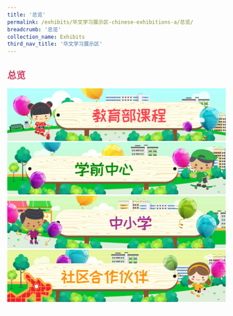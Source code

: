 ```yaml
---
title: '总览'
permalink: /exhibits/华文学习展示区-chinese-exhibitions-a/总览/
breadcrumb: '总览'
collection_name: Exhibits
third_nav_title: '华文学习展示区'
---
```


<!-- Global site tag (gtag.js) - Google Ads: 726049306 -->
<script async src="https://www.googletagmanager.com/gtag/js?id=AW-726049306"></script>
<script>
  window.dataLayer = window.dataLayer || [];
  function gtag(){dataLayer.push(arguments);}
  gtag('js', new Date());
  gtag('config', 'AW-726049306');
</script>
<h2 style="font-family:KaiTi;color:#d14165;">总览</h2>
<a href="/Exhibits/华文学习展示区-chinese-exhibitions-b/moe-curriculum/"><img src="/images/MTLS_Overview_Banners_V5_CL-MOE.jpg"></a>
  <br/>
  <a href="/Exhibits/华文学习展示区-chinese-exhibitions-c/preschool/"><img src="/images/MTLS_Overview_Banners_V5_CL-Preschool.jpg"></a>
   <br/>
  <a href="/Exhibits/华文学习展示区-chinese-exhibitions-d/schools/"><img src="/images/MTLS_Overview_Banners_V5_CL-Schools.jpg"></a>
  <br/>
  <a href="/Exhibits/华文学习展示区-chinese-exhibitions-e/community-partners/"><img src="/images/MTLS_Overview_Banners_V5_CL-Community.jpg">
  </a>
<div class="btntop"><a href="#top" style="text-decoration:none;"><span style="color:white"><b>Top</b></span></a></div>
